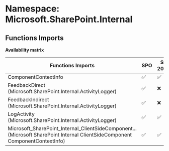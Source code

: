 # Namespace: Microsoft.SharePoint.Internal

## Functions Imports

**Availability matrix**

Functions Imports | SPO | SP 2019 | SP 2016 | SP 2013
----------|-----|---------|---------|--------
ComponentContextInfo | ✅ | ✅ | ❌ | ❌
FeedbackDirect (Microsoft.SharePoint.Internal.ActivityLogger) | ✅ | ❌ | ❌ | ❌
FeedbackIndirect (Microsoft.SharePoint.Internal.ActivityLogger) | ✅ | ❌ | ❌ | ❌
LogActivity (Microsoft.SharePoint.Internal.ActivityLogger) | ✅ | ✅ | ❌ | ❌
<span title="Microsoft_SharePoint_Internal_ClientSideComponent_ComponentContextInfo">Microsoft_SharePoint_Internal_ClientSideComponent...</span> (Microsoft SharePoint Internal ClientSideComponent ComponentContextInfo) | ✅ | ✅ | ❌ | ❌
